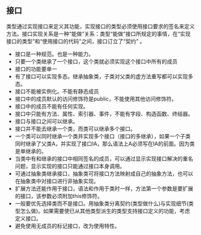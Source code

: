 ## 接口
<p>
类型通过实现接口来定义其功能，实现接口的类型必须使用接口要求的签名来定义方法。接口实现关系是一种“能做”关系：类型“能做”接口所规定的事情，在“实现接口的类型”和“使用接口的代码"之间，接口订立了“契约” 。
</p>

- 接口是一种规范。也是一种能力。
- 只要一个类继承了一个接口，这个类就必须实现这个接口中所有的成员
- 接口的功能要单一
- 有了接口可以实现多态。继承抽象类，子类对父类的虚方法重写都可以实现多态。
- 接口不能被实例化。不能有静态成员
- 接口中的成员默认的访问修饰符是public，不能使用其他访问修饰符。
- 接口中的成员不能有任何实现。
- 接口中只能有方法、属性、索引器、事件，不能有字段、构造函数、终结器。
- 接口与接口之间可以继承。
- 接口并不能去继承一个类，而类可以继承多个接口。
- 一个类可以同时继承一个类并实现多个接口（接口的多继承），如果一个子类同时继承了父类A，并实现了接口IA，那么语法上A必须写在IA的前面。因为类是单继承的。
- 当类中有和继承的接口中相同签名的成员，可以通过显示实现接口解决的重名问题，显示实现的接口只能通过接口本身调用。
- 可通过抽象类继承接口，抽象类可将接口方法映射成自己的抽象方法，也可以在抽象类中对接口进行非抽象实现。
- 扩展方法还能作用于接口，语法和作用于类时一样，方法第一个参数是要扩展的接口，该参数必须附加this修饰符。
- 一般要优先选择类而不是接口。用抽象类分离契约(类型做什么)与实现细节(类型怎么做)。如果需要使已从其他类型派生的类型支持接口定义的功能，考虑定义接口。
- 避免使用无成员的标记接口，改为使用特性。


